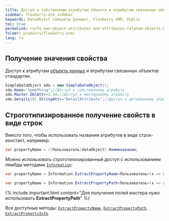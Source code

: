 ```yaml
---
title: Доступ к собственным атрибутам объекта и атрибутам связанных объектов
sidebar: flexberry-orm_sidebar
keywords: DataObject (объекты данных), Flexberry ORM, Public
toc: true
permalink: ru/fo_own-object-attributes-and-attributes-related-objects.html
folder: products/flexberry-orm/
lang: ru
---
```


## Получение значения свойства

Доступ к атрибутам [объекта данных](fo_dataobject.html) и атрибутам связанных объектов стандартен.

```csharp
SimpleDataObject sdo = new SimpleDataObject();
sdo.Name="Something";//Доступ к собственному атрибуту
sdo.Master.DblAttr=3.14;//Доступ к мастеровому атрибуту
sdo.Details[0).StringAttr="DetailAttribute";//Доступ к детейловому атрибуту
```

## Cтроготипизированное получение свойств в виде строк

Вместо того, чтобы использовать названия атрибутов в виде строк-констант, например:

```csharp
var propertyName = ((Пользователь)dataObject).Наименование;
```

Можно использовать строготипизированный доступ с использованием лямбды методами [`Information`](fo_information-class-as-metadata-supervisor.html):

```csharp
var propertyName = Information.ExtractPropertyName<Пользователь>(x => x.Наименование);
```

```csharp
var propertyName = Information.ExtractPropertyPath<Пользователь>(x => x.Наименование.Полномочия);
```

{% include important.html content="Для получения полей мастера нужо использовать **ExtractPropertyPath**" %}

Все доступные методы: [`ExtractPropertyName`](fo_information-class-as-metadata-supervisor), [`ExtractPropertyPath`](fo_information-class-as-metadata-supervisor), [`ExtractPropertyInfo`](fo_information-class-as-metadata-supervisor).
